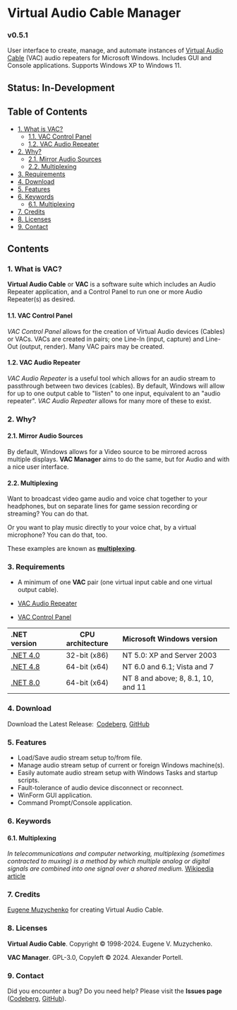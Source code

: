 # Virtual Audio Cable Manager
### v0.5.1
User interface to create, manage, and automate instances of
[Virtual Audio Cable](#licenses) (VAC) audio repeaters for Microsoft Windows.
Includes GUI and Console applications. Supports Windows XP to Windows 11.

## Status: In-Development

## Table of Contents
- [1. What is VAC?](#1-what-is-vac)
    - [1.1. VAC Control Panel](#11-vac-control-panel)
    - [1.2. VAC Audio Repeater](#12-vac-audio-repeater)
- [2. Why?](#2-why)
    - [2.1. Mirror Audio Sources](#21-mirror-audio-sources)
    - [2.2. Multiplexing](#22-multiplexing)
- [3. Requirements](#3-requirements)
- [4. Download](#4-download)
- [5. Features](#5-features)
- [6. Keywords](#6-keywords)
    - [6.1. Multiplexing](#21-multiplexing)
- [7. Credits](#7-credits)
- [8. Licenses](#8-licenses)
- [9. Contact](#9-contact)

## Contents
### 1. What is VAC?
**Virtual Audio Cable** or **VAC** is a software suite which includes an
Audio Repeater application, and a Control Panel to run one or more Audio
Repeater(s) as desired.

#### 1.1. VAC Control Panel
*VAC Control Panel* allows for the creation of Virtual Audio devices (Cables) or
VACs. VACs are created in pairs; one Line-In (input, capture) and Line-Out
(output, render). Many VAC pairs may be created.

#### 1.2. VAC Audio Repeater
*VAC Audio Repeater* is a useful tool which allows for an audio stream to
passthrough between two devices (cables). By default, Windows will allow for up
to one output cable to "listen" to one input, equivalent to an "audio repeater".
*VAC Audio Repeater* allows for many more of these to exist.

### 2. Why?
#### 2.1. Mirror Audio Sources
By default, Windows allows for a Video source to be mirrored across multiple
displays. **VAC Manager** aims to do the same, but for Audio and with a nice
user interface.

#### 2.2. Multiplexing
Want to broadcast video game audio and voice chat together to your headphones,
but on separate lines for game session recording or streaming? You can do that.

Or you want to play music directly to your voice chat, by a virtual microphone?
You can do that, too.

These examples are known as **[multiplexing](#multiplexing)**.

### 3. Requirements
- A minimum of one **VAC** pair (one virtual input cable and one virtual output
cable).

- [VAC Audio Repeater]
- [VAC Control Panel]

[VAC Audio Repeater]: https://vac.muzychenko.net/en/repeater.htm
[VAC Control Panel]: https://vac.muzychenko.net/en/download.htm

| .NET version | CPU architecture | Microsoft Windows version          |
| :----------- | :--------------: | :--------------------------------- |
| [.NET 4.0]   | 32-bit (x86)     | NT 5.0: XP and Server 2003         |
| [.NET 4.8]   | 64-bit (x64)     | NT 6.0 and 6.1; Vista and 7        |
| [.NET 8.0]   | 64-bit (x64)     | NT 8 and above; 8, 8.1, 10, and 11 |

[.NET 4.0]: (https://dotnet.microsoft.com/en-us/download/dotnet-framework/net40)
[.NET 4.8]: (https://dotnet.microsoft.com/en-us/download/dotnet-framework/net48)
[.NET 8.0]: ((https://dotnet.microsoft.com/en-us/download/dotnet/8.0))

### 4. Download
Download the Latest Release:&ensp;[Codeberg][codeberg-releases],
[GitHub][github-releases]

[codeberg-releases]: https://codeberg.org/portellam/VAC-Manager/releases/latest
[github-releases]:   https://github.com/portellam/VAC-Manager/releases/latest

### 5. Features
- Load/Save audio stream setup to/from file.
- Manage audio stream setup of current or foreign Windows machine(s).
- Easily automate audio stream setup with Windows Tasks and startup scripts.
- Fault-tolerance of audio device disconnect or reconnect.
- WinForm GUI application.
- Command Prompt/Console application.

### 6. Keywords
#### 6.1. Multiplexing
*In telecommunications and computer networking, multiplexing (sometimes*
*contracted to muxing) is a method by which multiple analog or digital signals*
*are combined into one signal over a shared medium.* [Wikipedia article]

[Wikipedia article]: https://en.wikipedia.org/wiki/Multiplexing

### 7. Credits
[Eugene Muzychenko] for creating Virtual Audio Cable.

[Eugene Muzychenko]: (https://eugene.muzychenko.net/EMuzychenko_Resume_Eng.htm)

### 8. Licenses
**Virtual Audio Cable**. Copyright © 1998-2024. Eugene V. Muzychenko.

**VAC Manager**. GPL-3.0, Copyleft © 2024. Alexander Portell.

### 9. Contact
Did you encounter a bug? Do you need help? Please visit the **Issues page**
([Codeberg][codeberg-issues], [GitHub][github-issues]).

[codeberg-issues]: https://codeberg.org/portellam/VAC-Manager/issues
[github-issues]:   https://github.com/portellam/VAC-Manager/issues